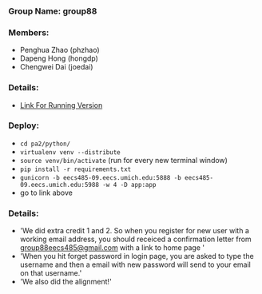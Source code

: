 ### Group Name: group88

### Members:
  - Penghua Zhao (phzhao)
  - Dapeng Hong (hongdp)
  - Chengwei Dai (joedai)


### Details:
  - [Link For Running Version](http://eecs485-09.eecs.umich.edu:5888/sksnf4gf1or/pa2/)

### Deploy:
  - `cd pa2/python/`
  - `virtualenv venv --distribute`
  - `source venv/bin/activate` (run for every new terminal window)
  - `pip install -r requirements.txt`
  - `gunicorn -b eecs485-09.eecs.umich.edu:5888 -b eecs485-09.eecs.umich.edu:5988 -w 4 -D app:app`
  - go to link above

### Details:
  - 'We did extra credit 1 and 2. So when you register for new user with a working email address, you should receiced a confirmation letter from group88eecs485@gmail.com with a link to home page '
  - 'When you hit forget password in login page, you are asked to type the username and then a email with new password will send to your email on that username.'
  - 'We also did the alignment!'
